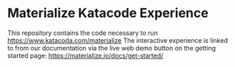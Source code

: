 Materialize Katacode Experience
===============================

This repository contains the code necessary to run https://www.katacoda.com/materialize The
interactive experience is linked to from our documentation via the live web demo button on the
getting started page: https://materialize.io/docs/get-started/
